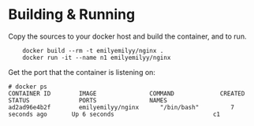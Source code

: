 

# Building & Running

Copy the sources to your docker host and build the container, and to run.
```
	docker build --rm -t emilyemilyy/nginx .
	docker run -it --name n1 emilyemilyy/nginx
```
Get the port that the container is listening on:

```
# docker ps
CONTAINER ID        IMAGE               COMMAND             CREATED             STATUS              PORTS               NAMES
ad2ad96e4b2f        emilyemilyy/nginx      "/bin/bash"         7 seconds ago       Up 6 seconds                            c1
```
